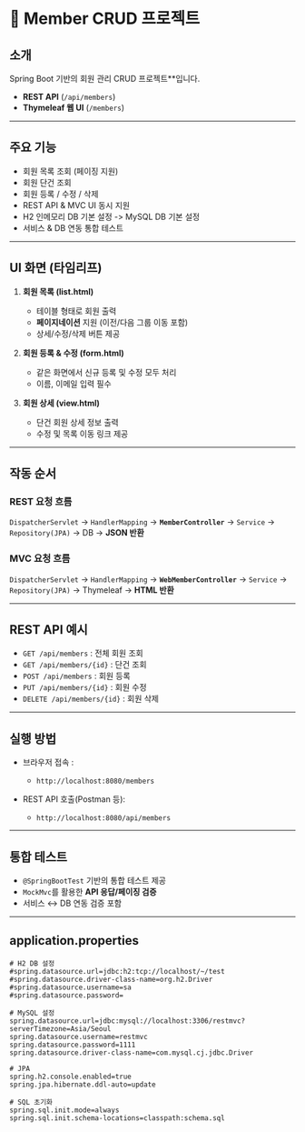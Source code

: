 # 📌 Member CRUD 프로젝트

## 소개

Spring Boot 기반의 회원 관리 CRUD 프로젝트**입니다.

* **REST API** (`/api/members`)
* **Thymeleaf 웹 UI** (`/members`)

---

## 주요 기능

* 회원 목록 조회 (페이징 지원)
* 회원 단건 조회
* 회원 등록 / 수정 / 삭제
* REST API & MVC UI 동시 지원
* H2 인메모리 DB 기본 설정 -> MySQL DB 기본 설정
* 서비스 & DB 연동 통합 테스트

---

## UI 화면 (타임리프)

1. **회원 목록 (list.html)**

    * 테이블 형태로 회원 출력
    * **페이지네이션** 지원 (이전/다음 그룹 이동 포함)
    * 상세/수정/삭제 버튼 제공

2. **회원 등록 & 수정 (form.html)**

    * 같은 화면에서 신규 등록 및 수정 모두 처리
    * 이름, 이메일 입력 필수

3. **회원 상세 (view.html)**

    * 단건 회원 상세 정보 출력
    * 수정 및 목록 이동 링크 제공

---

## 작동 순서

### REST 요청 흐름

`DispatcherServlet` → `HandlerMapping` → **`MemberController`** → `Service` → `Repository(JPA)` → DB → **JSON 반환**

### MVC 요청 흐름

`DispatcherServlet` → `HandlerMapping` → **`WebMemberController`** → `Service` → `Repository(JPA)` → Thymeleaf → **HTML 반환**

---

## REST API 예시

* `GET /api/members` : 전체 회원 조회
* `GET /api/members/{id}` : 단건 조회
* `POST /api/members` : 회원 등록
* `PUT /api/members/{id}` : 회원 수정
* `DELETE /api/members/{id}` : 회원 삭제

---

## 실행 방법

* 브라우저 접속 :

    * `http://localhost:8080/members`
* REST API 호출(Postman 등):

    * `http://localhost:8080/api/members`

---

## 통합 테스트

* `@SpringBootTest` 기반의 통합 테스트 제공
* `MockMvc`를 활용한 **API 응답/페이징 검증**
* 서비스 ↔ DB 연동 검증 포함

---

## application.properties

```properties
# H2 DB 설정
#spring.datasource.url=jdbc:h2:tcp://localhost/~/test
#spring.datasource.driver-class-name=org.h2.Driver
#spring.datasource.username=sa
#spring.datasource.password=

# MySQL 설정
spring.datasource.url=jdbc:mysql://localhost:3306/restmvc?serverTimezone=Asia/Seoul
spring.datasource.username=restmvc
spring.datasource.password=1111
spring.datasource.driver-class-name=com.mysql.cj.jdbc.Driver

# JPA
spring.h2.console.enabled=true
spring.jpa.hibernate.ddl-auto=update

# SQL 초기화
spring.sql.init.mode=always
spring.sql.init.schema-locations=classpath:schema.sql
```
